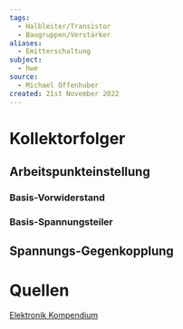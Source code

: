 ```yaml
---
tags:
  - Halbleiter/Transistor
  - Baugruppen/Verstärker
aliases:
  - Emitterschaltung
subject:
  - hwe
source:
  - Michael Offenhuber
created: 21st November 2022
---
```


# Kollektorfolger

## Arbeitspunkteinstellung

### Basis-Vorwiderstand

### Basis-Spannungsteiler

## Spannungs-Gegenkopplung

# Quellen

[Elektronik Kompendium](https://www.elektronik-kompendium.de/sites/slt/0204302.htm)
